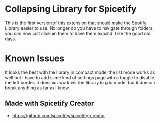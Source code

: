 # Collapsing Library for Spicetify

This is the first version of this extension that should make the Spotify Library easier to use. No longer do you have to navigate through folders, you can now just click on them to have them expand. Like the good old days.

# Known Issues

It looks the best with the library in compact mode, the list mode works as well but I have to add some kind of settings page with a toggle to disable the left border.
It does not work wit the library in grid mode, but it doesn't break anything as far as I know.


## Made with Spicetify Creator
- https://github.com/spicetify/spicetify-creator

